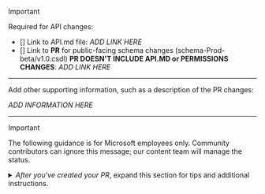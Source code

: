 > [!IMPORTANT]
> Required for API changes:
> - [] Link to API.md file: *ADD LINK HERE*
> - [] Link to **PR** for public-facing schema changes (schema-Prod-beta/v1.0.csdl) **PR DOESN'T INCLUDE API.MD or PERMISSIONS CHANGES**:  *ADD LINK HERE*

---
Add other supporting information, such as a description of the PR changes:

*ADD INFORMATION HERE*

---
> [!IMPORTANT]
> The following guidance is for Microsoft employees only. Community contributors can ignore this message; our content team will manage the status.
<details><summary><i>After you've created your PR</i>, expand this section for tips and additional instructions.</summary>


- **do not merge** is the default PR status and is automatically added to all open PRs that don't have the **ready to merge** label.
- Add the **ready for content review** label to start a review. Only PRs that have met the [minimum requirements for content review](https://eng.ms/cid/27dee76c-3a60-4e65-8fdf-08ea849b3498/fid/679c4bf497d767aa4c1e409cd143d7109564b93a118c29e0e11b15eb04b78844) and have this label are reviewed.
- If your content reviewer requests changes, review the feedback and address accordingly as soon as possible to keep your pull request moving forward. After you address the feedback, remove the **changes requested** label, add the **review feedback addressed** label, and select the **Re-request review** icon next to the content reviewer's alias. If you can't add labels, add a comment with `#feedback-addressed` to the pull request.
- After the content review is complete, your reviewer will add the **content review complete** label. When the updates in this PR are ready for external customers to use, replace the **do not merge** label with **ready to merge** and the PR will be merged within 24 working hours.
- Pull requests that are inactive for more than 6 weeks will be automatically closed. Before that, you receive reminders at 2 weeks, 4 weeks, and 6 weeks. If you still need the PR, you can reopen or recreate the request.

For more information, see the [Content review process summary](https://eng.ms/cid/27dee76c-3a60-4e65-8fdf-08ea849b3498/fid/3a993b6c9d547e46f59d8d7851f191c38bbbea6ead01253dc62fcdd8101a1ff9).

</details>
